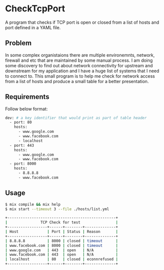 # CheckTcpPort

A program that checks if TCP port is open or closed from a list of hosts and port defined in a YAML file.

## Problem

In some complex organistaions there are multiple environemnts, network, firewall and etc
that are maintained by some manual process. I am doing some discovery to find out about
network connectivity for upstream and downstream for my application and I have a huge list
of systems that I need to connect to. This small program is to help me check for network
access from a list of hosts and produce a small table for a better presentation.

## Requirements

Follow below format:

```bash
dev: # a key identifier that would print as part of table header
  - port: 80
    hosts:
      - www.google.com
      - www.facebook.com
      - localhost
  - port: 443
    hosts:
      - www.google.com
      - www.facebook.com
  - port: 8000
    hosts:
      - 8.8.8.8
      - www.facebook.com
```

## Usage

```bash
$ mix compile && mix help
$ mix start --timeout 3 --file ./hosts/list.yml

+-------------------------------------------------+
|               TCP Check for test                |
+------------------+------+--------+--------------+
| Host             | Port | Status | Reason       |
+------------------+------+--------+--------------+
| 8.8.8.8          | 8000 | closed | timeout      |
| www.facebook.com | 8000 | closed | timeout      |
| www.google.com   | 443  | open   | N/A          |
| www.facebook.com | 443  | open   | N/A          |
| localhost        | 80   | closed | econnrefused |
+------------------+------+--------+--------------+
```
